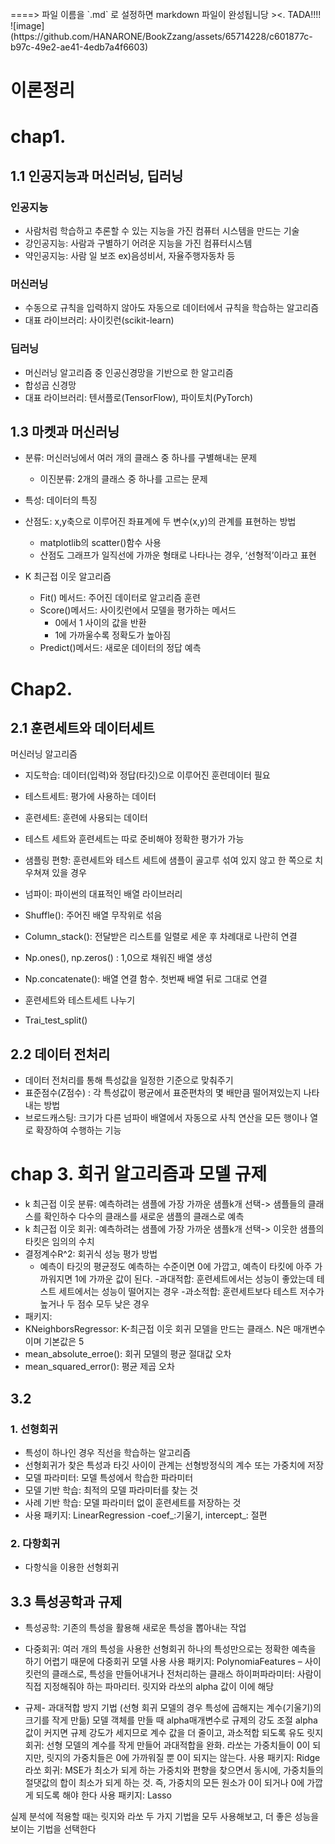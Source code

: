 
<br>
====> 파일 이름을 `.md` 로 설정하면 markdown 파일이 완성됩니당 ><. TADA!!!!
![image](https://github.com/HANARONE/BookZzang/assets/65714228/c601877c-b97c-49e2-ae41-4edb7a4f6603)


# 이론정리
# chap1.

## 1.1 인공지능과 머신러닝, 딥러닝


### 인공지능
-	사람처럼 학습하고 추론할 수 있는 지능을 가진 컴퓨터 시스템을 만드는 기술
-	강인공지능: 사람과 구별하기 어려운 지능을 가진 컴퓨터시스템
-	약인공지능: 사람 일 보조 ex)음성비서, 자율주행자동차 등


### 머신러닝
-	수동으로 규칙을 입력하지 않아도 자동으로 데이터에서 규칙을 학습하는 알고리즘
-	대표 라이브러리: 사이킷런(scikit-learn)


### 딥러닝
-	머신러닝 알고리즘 중 인공신경망을 기반으로 한 알고리즘
-	합성곱 신경망
-	대표 라이브러리: 텐서플로(TensorFlow), 파이토치(PyTorch)


## 1.3 마켓과 머신러닝
- 분류: 머신러닝에서 여러 개의 클래스 중 하나를 구별해내는 문제
  -	이진분류: 2개의 클래스 중 하나를 고르는 문제
- 특성: 데이터의 특징
- 산점도: x,y축으로 이루어진 좌표계에 두 변수(x,y)의 관계를 표현하는 방법
  -	matplotlib의 scatter()함수 사용
  -	산점도 그래프가 일직선에 가까운 형태로 나타나는 경우, ‘선형적’이라고 표현


- K 최근접 이웃 알고리즘
  -	Fit() 메서드: 주어진 데이터로 알고리즘 훈련
  -	Score()메서드: 사이킷런에서 모델을 평가하는 메서드
    -	0에서 1 사이의 값을 반환
    -	1에 가까울수록 정확도가 높아짐
  -	 Predict()메서드: 새로운 데이터의 정답 예측


# Chap2.


## 2.1 훈련세트와 데이터세트
머신러닝 알고리즘
-	지도학습: 데이터(입력)와 정답(타깃)으로 이루어진 훈련데이터 필요
-	테스트세트: 평가에 사용하는 데이터
-	훈련세트: 훈련에 사용되는 데이터
-	테스트 세트와 훈련세트는 따로 준비해야 정확한 평가가 가능
-	샘플링 편향: 훈련세트와 테스트 세트에 샘플이 골고루 섞여 있지 않고 한 쪽으로 치우쳐져 있을 경우


-	넘파이: 파이썬의 대표적인 배열 라이브러리
  -	Shuffle(): 주어진 배열 무작위로 섞음
  -	Column_stack(): 전달받은 리스트를 일렬로 세운 후 차례대로 나란히 연결
  -	Np.ones(), np.zeros() : 1,0으로 채워진 배열 생성
  -	Np.concatenate(): 배열 연결 함수. 첫번째 배열 뒤로 그대로 연결 
-	훈련세트와 테스트세트 나누기
  -	Trai_test_split()


## 2.2 데이터 전처리 
-	데이터 전처리를 통해 특성값을 일정한 기준으로 맞춰주기
-	표준점수(Z점수) : 각 특성값이 평균에서 표준편차의 몇 배만큼 떨어져있는지 나타내는 방법
-	브로드캐스팅: 크기가 다른 넘파이 배열에서 자동으로 사칙 연산을 모든 행이나 열로 확장하여 수행하는 기능


# chap 3. 회귀 알고리즘과 모델 규제



- k 최근접 이웃 분류: 예측하려는 샘플에 가장 가까운 샘플k개 선택-> 샘플들의 클래스를 확인하수 다수의 클래스를 새로운 샘플의 클래스로 예측
- k 최근접 이웃 회귀: 예측하려는 샘플에 가장 가까운 샘플k개 선택-> 이웃한 샘플의 타킷은 임의의 수치
- 결정계수R^2:  회귀식 성능 평가 방법
   - 예측이 타깃의 평균정도 예측하는 수준이면 0에 가깝고, 예측이 타킷에 아주 가까워지면 1에 가까운 값이 된다. 
-과대적합: 훈련세트에서는 성능이 좋았는데 테스트 세트에서는 성능이 떨어지는 경우
-과소적합: 훈련세트보다 테스트 저수가 높거나 두 점수 모두 낮은 경우
- 패키지: 
- KNeighborsRegressor: K-최근접 이웃 회귀 모델을 만드는 클래스. N은 매개변수이며 기본값은 5
- mean_absolute_erroe(): 회귀 모델의 평균 절대값 오차
- mean_squared_error(): 평균 제곱 오차


## 3.2 
### 1. 선형회귀
- 특성이 하나인 경우 직선을 학습하는 알고리즘
- 선형회귀가 찾은 특성과 타깃 사이이 관계는 선형방정식의 계수 또는 가중치에 저장
- 모델 파라미터: 모델 특성에서 학습한 파라미터
- 모델 기반 학습: 최적의 모델 파라미터를 찾는 것
- 사례 기반 학습: 모델 파라미터 없이 훈련세트를 저장하는 것
- 사용 패키지: LinearRegression
-coef_:기울기, intercept_: 절편


### 2. 다항회귀
- 다항식을 이용한 선형회귀

## 3.3 특성공학과 규제
- 특성공학: 기존의 특성을 활용해 새로운 특성을 뽑아내는 작업
- 다중회귀: 여러 개의 특성을 사용한 선형회귀
   하나의 특성만으로는 정확한 예측을 하기 어렵기 때문에 다중회귀 모델 사용
   사용 패키지: PolynomiaFeatures – 사이킷런의 클래스로, 특성을 만들어내거나 전처리하는 클래스
   하이퍼파라미터: 사람이 직접 지정해줘야 하는 파마리터. 릿지와 라쏘의 alpha 값이 이에 해당


- 규제- 과대적합 방지 기법 (선형 회귀 모델의 경우 특성에 곱해지는 계수(기울기)의 크기를 작게 만듦)
   모델 객체를 만들 때 alpha매개변수로 규제의 강도 조절
   alpha값이 커지면 규제 강도가 세지므로 계수 값을 더 줄이고, 과소적합 되도록 유도
   릿지 회귀: 선형 모델의 계수를 작게 만들어 과대적합을 완화. 라쏘는 가중치들이 0이 되지만, 릿지의 가중치들은 0에 가까워질 뿐 0이 되지는 않는다.
   사용 패키지: Ridge
   라쏘 회귀: MSE가 최소가 되게 하는 가중치와 편향을 찾으면서 동시에, 가중치들의 절댓값의 합이 최소가 되게 하는 것. 즉, 가중치의 모든 원소가 0이 되거나 0에 가깝게 되도록 해야 한다
   사용 패키지: Lasso
   
실제 분석에 적용할 때는 릿지와 라쏘 두 가지 기법을 모두 사용해보고, 더 좋은 성능을 보이는 기법을 선택한다

